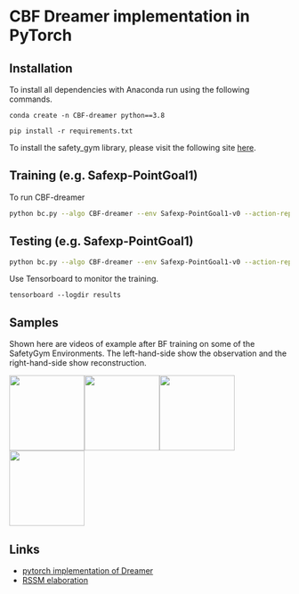 CBF Dreamer implementation in PyTorch
======

## Installation
To install all dependencies with Anaconda run using the following commands. 

`conda create -n CBF-dreamer python==3.8` 

`pip install -r requirements.txt` 

To install the safety_gym library, please visit the following site [here](https://github.com/openai/safety-gym).

## Training (e.g. Safexp-PointGoal1)
To run CBF-dreamer
```bash
python bc.py --algo CBF-dreamer --env Safexp-PointGoal1-v0 --action-repeat 2 --id {name_of_exp}
```

## Testing (e.g. Safexp-PointGoal1)
```bash
python bc.py --algo CBF-dreamer --env Safexp-PointGoal1-v0 --action-repeat 2 --test --render --models {.pth_file_load} --id {name_of_exp}
```

<!-- For best performance with DeepMind Control Suite, try setting environment variable `MUJOCO_GL=egl` (see instructions and details [here](https://github.com/deepmind/dm_control#rendering)). -->

Use Tensorboard to monitor the training.

`tensorboard --logdir results`

## Samples
Shown here are videos of example after BF training on some of the SafetyGym Environments. The left-hand-side show the observation and the right-hand-side show reconstruction.

<img height="135" src="./imgs/PointGoal1.gif"><img height="135" src="./imgs/CarGoal1.gif"><img height="135" src="./imgs/PointGoal2.gif">
<img height="135" src="./imgs/PointPush1.gif">
<!-- (Note! Tested once using seed 0.)

* [State-SAC](https://github.com/denisyarats/pytorch_sac)
* [PlaNet-PyTorch](https://github.com/Kaixhin/PlaNet)
* [SAC-AE](https://github.com/denisyarats/pytorch_sac_ae)
* [SLAC](https://github.com/ku2482/slac.pytorch)
* [CURL](https://github.com/MishaLaskin/curl)
* [Dreamer (tensorflow2 implementation)](https://github.com/danijar/dreamer)

### NOTE! All the steps below are environment steps. (All the results below are trained 1000 episodes. Each espisode length is 1000 steps. Actual number of sampled data are steps/action_repeat. )

<p align="center">
  <img width="800" src="./imgs/results_table.png">
</p>
 -->
<!-- <p align="center">
  <img height="128" src="./imgs/PointPush1.gif">
</p> -->

<!-- Pretrained models can be found in the [releases](https://github.com/Kaixhin/PlaNet/releases). -->

## Links
- [pytorch implementation of Dreamer](https://github.com/yusukeurakami/dreamer-pytorch)
- [RSSM elaboration](https://arxiv.org/abs/1811.04551)
